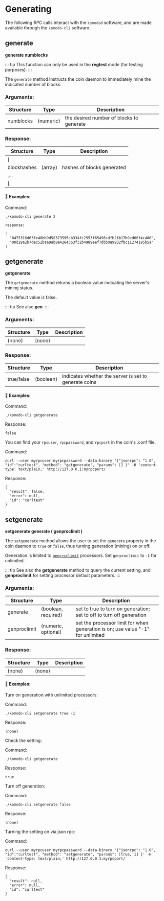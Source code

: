 # Generating

The following RPC calls interact with the `komodod` software, and are made available through the `komodo-cli` software.

## generate

**generate numblocks**

::: tip
This function can only be used in the <b>regtest</b> mode (for testing purposes).
:::

The `generate` method instructs the coin daemon to immediately mine the indicated number of blocks.

### Arguments:

Structure|Type|Description
---------|----|-----------
numblocks                                    |(numeric)                    |the desired number of blocks to generate

### Response:

Structure|Type|Description
---------|----|-----------
[                                            |                             |
blockhashes                                  |(array)                      |hashes of blocks generated
,...                                         |                             |
]                                            |                             |

#### :pushpin: Examples:

Command:

```
./komodo-cli generate 2

response:

[
  "0475316d63fe48bb9d58373595cb334fc2553f65496edfb2fb17b9ed06f4c480",
  "00d29a2b7dec52baa9ab8e4264363f32b4989eef7dbb0a9932fbc11274195b5a"
]
```

## getgenerate

**getgenerate**

The `getgenerate` method returns a boolean value indicating the server's mining status.

The default value is false.

::: tip
See also <b>gen</b>.
:::

### Arguments:

Structure|Type|Description
---------|----|-----------
(none)                                       |(none)                       |

### Response:

Structure|Type|Description
---------|----|-----------
true/false                                   |(boolean)                    |indicates whether the server is set to generate coins

#### :pushpin: Examples:

Command:

```
./komodo-cli getgenerate
```

Response:

```
false
```

You can find your `rpcuser`, `rpcpassword`, and `rpcport` in the coin's .conf file.

Command:

```
curl --user myrpcuser:myrpcpassword --data-binary '{"jsonrpc": "1.0", "id":"curltest", "method": "getgenerate", "params": [] }' -H 'content-type: text/plain;' http://127.0.0.1:myrpcport/
```

Response:

```
{
  "result": false,
  "error": null,
  "id": "curltest"
}
```

## setgenerate

**setgenerate generate ( genproclimit )**

The `setgenerate` method allows the user to set the `generate` property in the coin daemon to `true` or `false`, thus turning generation (mining) on or off.

Generation is limited to [`genproclimit`](../installations/common-runtime-parameters.html#genproclimit) processors. Set `genproclimit` to `-1` for unlimited.

::: tip
See also the <b>getgenerate</b> method to query the current setting, and <b>genproclimit</b> for setting processor default parameters.
:::

### Arguments:

Structure|Type|Description
---------|----|-----------
generate                                     |(boolean, required)          |set to true to turn on generation; set to off to turn off generation
genproclimit                                 |(numeric, optional)          |set the processor limit for when generation is on; use value "-1" for unlimited

### Response:

Structure|Type|Description
---------|----|-----------
(none)                                       |(none)                       |

#### :pushpin: Examples:

Turn on generation with unlimited processors:


Command:

```
./komodo-cli setgenerate true -1
```


Response:

```
(none)
```

Check the setting:

Command:

```
./komodo-cli getgenerate
```

Response:

```
true
```

Turn off generation:

Command:

```
./komodo-cli setgenerate false
```

Response:

```
(none)
```

Turning the setting on via json rpc:

Command:

```
curl --user myrpcuser:myrpcpassword --data-binary '{"jsonrpc": "1.0", "id":"curltest", "method": "setgenerate", "params": [true, 1] }' -H 'content-type: text/plain;' http://127.0.0.1:myrpcport/
```

Response:

```
{
  "result": null,
  "error": null,
  "id": "curltest"
}
```
